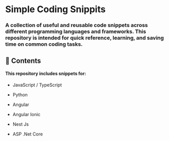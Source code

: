 # Simple Coding Snippits

### A collection of useful and reusable code snippets across different programming languages and frameworks. This repository is intended for quick reference, learning, and saving time on common coding tasks.

## 🧰 Contents
#### This repository includes snippets for:

- JavaScript / TypeScript

- Python

- Angular 

- Angular Ionic

- Nest Js

- ASP .Net Core


